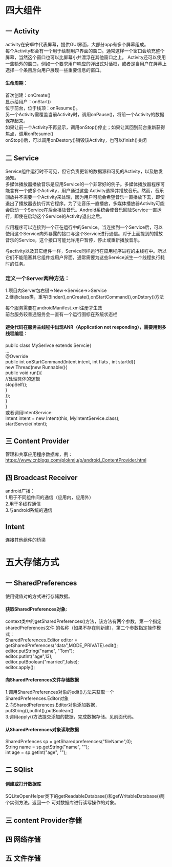 # 四大组件
## 一 Activity
activity在安卓中代表屏幕，提供GUI界面，大部分app有多个屏幕组成。  
每个Activity都会有一个用于绘制用户界面的窗口。通常这样一个窗口会填充整个屏幕，当然这个窗口也可以比屏幕小并漂浮在其他窗口之上。 Activity还可以使用一些额外的窗口，例如一个要求用户响应的弹出式对话框，或者是当用户在屏幕上选择一个条目后向用户展现一些重要信息的窗口。
#### 生命周期：  
首次创建：onCreate()  
显示给用户：onStart()  
位于前台，位于栈顶：onResume()。  
另一个Activity需覆盖当前Activity时，调用onPause()，将前一个Activity的数据保存起来。  
如果让前一个Activity不再显示，调用onStop()停止；如果让其回到前台重新获得焦点，调用onResume()  
onStop()后，可以调用onDestory()销毁该Activity，也可以finish()关闭
## 二 Service
Service组件运行时不可见，但它负责更新的数据源和可见的Activity，以及触发通知。  
多媒体播放器播放音乐是应用Service的一个非常好的例子。多媒体播放器程序可能含有一个或多个Activity，用户通过这些 Activity选择并播放音乐。然而，音乐回放并不需要一个Activity来处理，因为用户可能会希望音乐一直播放下去，即使退出了播放器去执行其它程序。为了让音乐一直播放，多媒体播放器Activity可能会启动一个Service在后台播放音乐。Android系统会使音乐回放Service一直运行，即使在启动这个Service的Activity退出之后。

应用程序可以连接到一个正在运行中的Service。当连接到一个Service后，可以使用这个Service向外暴露的接口与这个Service进行通信。对于上面提到的播放音乐的Service，这个接口可能允许用户暂停，停止或重新播放音乐。

与activity以及其它组件一样，Service同样运行在应用程序进程的主线程中。所以它们不能阻塞其它组件或用户界面，通常需要为这些Service派生一个线程执行耗时的任务。
### 定义一个Server两种方法：  
1.项目内Server包右键->New->Service->>Service  
2.继承class类，重写IBinder(),onCreate(),onStartCommand(),onDstory()方法

每个服务需要在androidManifest.xml注册才生效  
前台服务较普通服务会一直有一个运行图标在系统状态栏

#### 避免代码在服务主线程中出现ANR（Application not responding），需要用到多线程编程：  
public class MySerivce extends Servcie{  
	...  
	@Override  
	public int onStartCommand(Intent intent, int flats , int startId){  
     new Thread(new Runnable(){  
			public void run(){  
				//处理具体的逻辑  
				stopSelf();  
			}  
		});  
	}  
}  
或者调用IntentService:  
Intent intent = new Intent(this, MyIntentService.class);  
startServcie(intent);
## 三 Content Provider
管理和共享应用程序数据库，例：    
https://www.cnblogs.com/plokmju/p/android_ContentProvider.html
## 四 Broadcast Receiver
android广播：  
1.用于不同组件间的通信（应用内，应用外）  
2.用于多线程通信  
3.与android系统的通信  
## Intent
连接其他组件的桥梁
# 五大存储方式
## 一 SharedPreferences
使用键值对的方式进行存储数据。  

#### 获取SharedPreferences对象:  
context类中的getSharedPreferences()方法，该方法有两个参数，第一个指定sharedPreferences文件
的名称（如果不存在则新建），第二个参数指定操作模式：  
SharedPreferences.Editor editor = getSharedPreferences("data",MODE_PRIVATE).edit();  
editor.putString("name", "Tom");  
editor.putInt("age",13);  
editor.putBoolean("married",false);  
editor.apply();  
#### 向SharedPreferences文件存储数据
1.调用SharedPreferences对象的edit()方法来获取一个SharedPreferences.Editor对象  
2.向SharedPreferences.Editor对象添加数据，putString(),putInt(),putBoolean()  
3.调用apply()方法提交添加的数据，完成数据存储。见前面代码。
#### 从SharedPreferences对象读取数据
SharedPrefences sp = getSharedpreferences("fileName",0);  
String name = sp.getString("name", "");  
int age = sp.getInt("age", "");
## 二 SQlist
#### 创建或打开数据库
SQLiteOpenHelper类下的getReadableDatabase()和getWritableDatabase()两个实例方法。返回一个
可对数据库进行读写操作的对象。
## 三 content Provider存储
## 四 网络存储
## 五 文件存储
